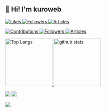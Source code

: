 ## 👋 Hi! I'm kuroweb

<p align="left"> 
  <a href="https://zenn.dev/kuromitsu"><img src="https://badgen.org/img/zenn/kuromitsu/likes?style=flat" alt="Likes" />
  <a href="https://zenn.dev/kuromitsu"><img src="https://badgen.org/img/zenn/kuromitsu/followers?style=flat" alt="Followers" />
  <a href="https://zenn.dev/kuromitsu"><img src="https://badgen.org/img/zenn/kuromitsu/articles?style=flat" alt="Articles" />
</p>
    
<p align="left">
  <a href="https://qiita.com/kuroweb"><img src="https://badgen.org/img/qiita/kuroweb/contributions?style=flat" alt="Contributions" />
  <a href="https://qiita.com/kuroweb"><img src="https://badgen.org/img/qiita/kuroweb/followers?style=flat" alt="Followers" />
  <a href="https://qiita.com/kuroweb"><img src="https://badgen.org/img/qiita/kuroweb/articles?style=flat" alt="Articles" />
</p>

<p align="left"> 
  <img alt="Top Langs" height="150px" src="https://github-readme-stats.vercel.app/api/top-langs/?username=kuroweb&layout=compact&count_private=true&show_icons=true&show_icons=true&theme=dark" />
  <img alt="github stats" height="150px" src="https://github-readme-stats.vercel.app/api?username=kuroweb&count_private=true&show_icons=true&theme=dark" />
</p>

[![](https://github-profile-trophy.vercel.app/?username=kuroweb&title=Stars,Commit,Followers,Issues,Repositories,PullRequest&theme=darkhub)](https://github.com/ryo-ma/github-profile-trophy)
[![](https://activity-graph.herokuapp.com/graph?username=kuroweb&theme=github)](https://activity-graph.herokuapp.com/graph?username=kuroweb&theme=github)

[![](https://github-readme-streak-stats.herokuapp.com/?user=kuroweb&theme=dark)](https://github-readme-streak-stats.herokuapp.com/?user=kuroweb&theme=dark)
